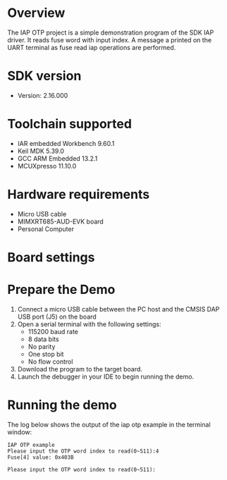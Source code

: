 Overview
========
The IAP OTP project is a simple demonstration program of the SDK IAP driver. It reads fuse word with input index. A message a printed on the UART terminal as 
fuse read iap operations are performed.

SDK version
===========
- Version: 2.16.000

Toolchain supported
===================
- IAR embedded Workbench  9.60.1
- Keil MDK  5.39.0
- GCC ARM Embedded  13.2.1
- MCUXpresso  11.10.0

Hardware requirements
=====================
- Micro USB cable
- MIMXRT685-AUD-EVK board
- Personal Computer

Board settings
==============

Prepare the Demo
================
1.  Connect a micro USB cable between the PC host and the CMSIS DAP USB port (J5) on the board
2.  Open a serial terminal with the following settings:
    - 115200 baud rate
    - 8 data bits
    - No parity
    - One stop bit
    - No flow control
3.  Download the program to the target board.
4.  Launch the debugger in your IDE to begin running the demo.

Running the demo
================
The log below shows the output of the iap otp example in the terminal window:
~~~~~~~~~~~~~~~~~~~~~~~~~~~~~~~~~~~
IAP OTP example
Please input the OTP word index to read(0~511):4
Fuse[4] value: 0x403B

Please input the OTP word index to read(0~511):
~~~~~~~~~~~~~~~~~~~~~~~~~~~~~~~~~~~
